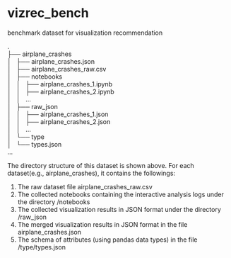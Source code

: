 # vizrec_bench
benchmark dataset for visualization recommendation

.<br>
├── airplane_crashes <br>
│   ├── airplane_crashes.json <br>
│   ├── airplane_crashes_raw.csv <br>
│   ├── notebooks <br>
│   │   ├── airplane_crashes_1.ipynb <br>
│   │   ├── airplane_crashes_2.ipynb <br>
│   │   ... <br>
│   ├── raw_json <br>
│   │   ├── airplane_crashes_1.json <br>
│   │   ├── airplane_crashes_2.json <br>
│   │   ... <br>
│   └── type <br>
│       └── types.json <br>
... <br>


The directory structure of this dataset is shown above. 
For each dataset(e.g., airplane_crashes), it contains the followings: 
1. The raw dataset file airplane_crashes_raw.csv 
2. The collected notebooks containing the interactive analysis logs under the directory /notebooks 
3. The collected visualization results in JSON format under the directory /raw_json 
4. The merged visualization results in JSON format in the file airplane_crashes.json 
5. The schema of attributes (using pandas data types) in the file /type/types.json 
